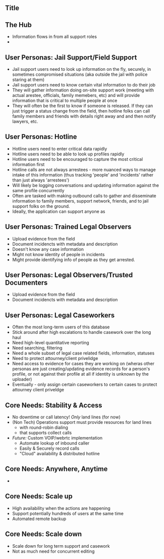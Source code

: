 ## Title

## The Hub
  - Information flows in from all support roles
  - <diagram>

## User Personas: Jail Support/Field Support
  - Jail support users need to look up information on the fly, securely, in sometimes compromised situations (aka outside the jail with police staring at them)
  - Jail support users need to know certain vital information to do their job 
  - They will gather information doing on-site support work (meeting with actual arestee, officials, family memebers, etc) and will provide information that is critical to multiple people at once
  - They will often be the first to know if someone is released. If they can just trigger a status change from the field, then hotline folks can call family members and friends with details right away and and then notify lawyers, etc.
  
## User Personas: Hotline
  - Hotline users need to enter critical data rapidly
  - Hotline users need to be able to look up profiles rapidly
  - Hotline users need to be encouraged to capture the most critical information first
  - Hotline calls are not always arrestees - more nuanced ways to manage intake of this information (thus tracking 'people' and 'incidents' rather than just always 'arrestees')
  - Will likely be logging conversations and updating information against the same profile concurrently
  - Often are tasked with making outbound calls to gather and disseminate information to family members, support network, friends, and to jail support folks on the ground.
  - Ideally, the application can support anyone as
  
## User Personas: Trained Legal Observers
  - Upload evidence from the field
  - Document incidencts with metadata and description
  - Doesn't know any case information
  - Might not know identity of people in incidents
  - Might provide identifying info of people as they get arrested.
  
## User Personas: Legal Observers/Trusted Documenters
  - Upload evidence from the field
  - Document incidencts with metadata and description

## User Personas: Legal Caseworkers
  - Often the most long-term users of this database
  - Stick around after high escalations to handle casework over the long haul
  - Need high-level quantitative reporting
  - Need searching, filtering
  - Need a whole subset of legal case related fields, information, statuses
  - Need to protect attourney/client privelidge
  - Need access to evidence for cases they are working on (wheras other personas are just creating/updating evidence records for a person's profile, or not against their profile at all if identity is unknown by the uploader)
  - Eventually - only assign certain caseworkers to certain cases to protect attourney client priveldge

## Core Needs: Stability & Access
  - No downtime or call latency! *Only* land lines (for now)
  - (Non Tech) Operations support must provide resources for land lines
    - with round-robin dialing
    - that supports collect calls
  - *Future:* Custom VOIP/webrtc implementation
    - Automate lookup of inbound caller
    - Easily & Securely record calls
    - "Cloud" availability & distributed hotline

## Core Needs: Anywhere, Anytime
  - 

## Core Needs: Scale up
  - High availability when the actions are happening
  - Support potentially hundreds of users at the same time
  - Automated remote backup
 
## Core Needs: Scale down
  - Scale down for long term support and casework
  - Not as much need for concurrent editing
